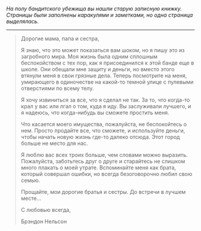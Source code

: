 _На полу бандитского убежища вы нашли старую записную книжку. Страницы были заполнены каракулями и заметками, но одна страница выделялась._

---

> Дорогие мама, папа и сестра,
>
> Я знаю, что это может показаться вам шоком, но я пишу это из загробного мира. Моя жизнь была одним сплошным беспокойством с тех пор, как я присоединился к этой банде еще в школе. Они обещали мне защиту и деньги, но вместо этого втянули меня в свои грязные дела. Теперь посмотрите на меня, умирающего в одиночестве на какой-то темной улице с пулевыми отверстиями по всему телу.
>
> Я хочу извиниться за все, что я сделал не так. За то, что когда-то крал у вас или лгал о том, куда я иду. Вы заслуживали лучшего, и я надеюсь, что когда-нибудь вы сможете простить меня.
>
> Что касается моего имущества, пожалуйста, не беспокойтесь о нем. Просто продайте все, что сможете, и используйте деньги, чтобы начать новую жизнь где-то далеко отсюда. Этот город больше не место для нас.
>
> Я люблю вас всех троих больше, чем словами можно выразить. Пожалуйста, заботьтесь друг о друге и старайтесь не слишком много плакать о моей утрате. Вспоминайте меня как брата, который совершал ошибки, но всегда безоговорочно любил свою семью.
>
> Прощайте, мои дорогие братья и сестры. До встречи в лучшем месте...
>
> С любовью всегда,
>
> Брэндон Нельсон
